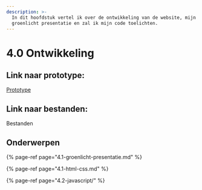 ```yaml
---
description: >-
  In dit hoofdstuk vertel ik over de ontwikkeling van de website, mijn
  groenlicht presentatie en zal ik mijn code toelichten.
---
```


# 4.0 Ontwikkeling

## Link naar prototype:

[Prototype](https://afstuderen.2ndchapter.nl/index.html)

## Link naar bestanden:

Bestanden

## Onderwerpen

{% page-ref page="4.1-groenlicht-presentatie.md" %}

{% page-ref page="4.1-html-css.md" %}

{% page-ref page="4.2-javascript/" %}

